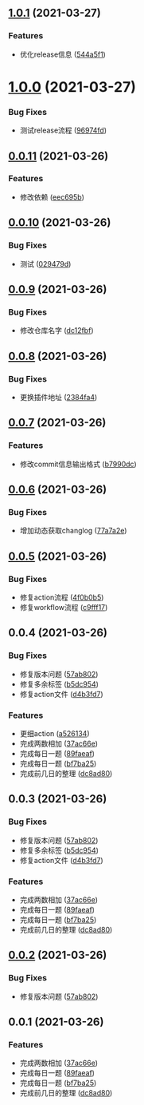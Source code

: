 ## [1.0.1](https://github.com/liuqh0609/algorithm/compare/v1.0.0...v1.0.1) (2021-03-27)


### Features

* 优化release信息 ([544a5f1](https://github.com/liuqh0609/algorithm/commit/544a5f16c34285d8c72d75942d450130ef4e29ae))

# [1.0.0](https://github.com/liuqh0609/algorithm/compare/v0.0.11...v1.0.0) (2021-03-27)


### Bug Fixes

* 测试release流程 ([96974fd](https://github.com/liuqh0609/algorithm/commit/96974fd2472d2063362f66cda0120502b4ea8cde))

## [0.0.11](https://github.com/liuqh0609/algorithm/compare/v0.0.10...v0.0.11) (2021-03-26)


### Features

* 修改依赖 ([eec695b](https://github.com/liuqh0609/algorithm/commit/eec695b88b1b4b3c8955db649b724bcc30a8011f))

## [0.0.10](https://github.com/liuqh0609/algorithm/compare/v0.0.9...v0.0.10) (2021-03-26)


### Bug Fixes

* 测试 ([029479d](https://github.com/liuqh0609/algorithm/commit/029479d782bf80d3a8272e305d38f6a57d7d277d))

## [0.0.9](https://github.com/liuqh0609/algorithm/compare/v0.0.8...v0.0.9) (2021-03-26)


### Bug Fixes

* 修改仓库名字 ([dc12fbf](https://github.com/liuqh0609/algorithm/commit/dc12fbf3b38a04911572f37354ae2342df303abb))

## [0.0.8](https://github.com/liuqh0609/algorithm/compare/v0.0.7...v0.0.8) (2021-03-26)


### Bug Fixes

* 更换插件地址 ([2384fa4](https://github.com/liuqh0609/algorithm/commit/2384fa4c05ef2615f6a75c500d1a845dc45de256))

## [0.0.7](https://github.com/liuqh0609/algorithm/compare/v0.0.6...v0.0.7) (2021-03-26)


### Features

* 修改commit信息输出格式 ([b7990dc](https://github.com/liuqh0609/algorithm/commit/b7990dc171cbccc2de7b1ec99a03ef7745208595))

## [0.0.6](https://github.com/liuqh0609/algorithm/compare/v0.0.5...v0.0.6) (2021-03-26)


### Bug Fixes

* 增加动态获取changlog ([77a7a2e](https://github.com/liuqh0609/algorithm/commit/77a7a2eac0c750be696ad2f9cfcd536364d6b235))

## [0.0.5](https://github.com/liuqh0609/algorithm/compare/v0.0.4...v0.0.5) (2021-03-26)


### Bug Fixes

* 修复action流程 ([4f0b0b5](https://github.com/liuqh0609/algorithm/commit/4f0b0b576c493eaeee9c197f3b2c321a2e21daf2))
* 修复workflow流程 ([c9fff17](https://github.com/liuqh0609/algorithm/commit/c9fff173129cb4a8c25fa9baa67b2382b5845b7f))

## 0.0.4 (2021-03-26)


### Bug Fixes

* 修复版本问题 ([57ab802](https://github.com/liuqh0609/algorithm/commit/57ab80299d61da0f907621735ce3b7898c1ca6fe))
* 修复多余标签 ([b5dc954](https://github.com/liuqh0609/algorithm/commit/b5dc954dae22cbc4e29d65b114933f269cdff544))
* 修复action文件 ([d4b3fd7](https://github.com/liuqh0609/algorithm/commit/d4b3fd72245143d87fbb2beb9db2de34bf96438f))


### Features

* 更细action ([a526134](https://github.com/liuqh0609/algorithm/commit/a52613447583caa3bf876cda5f28980cdbdcd055))
* 完成两数相加 ([37ac66e](https://github.com/liuqh0609/algorithm/commit/37ac66e05f7c8f2e364bad2e324b114cf44ce435))
* 完成每日一题 ([89faeaf](https://github.com/liuqh0609/algorithm/commit/89faeafecde3e4c0d7262d70d75188f285cadf70))
* 完成每日一题 ([bf7ba25](https://github.com/liuqh0609/algorithm/commit/bf7ba25e346905c686f855413d2c0f7b6980fd1a))
* 完成前几日的整理 ([dc8ad80](https://github.com/liuqh0609/algorithm/commit/dc8ad80d9377f447f6a68a1e8b3ed1c81c3677a5))

## 0.0.3 (2021-03-26)


### Bug Fixes

* 修复版本问题 ([57ab802](https://github.com/liuqh0609/algorithm/commit/57ab80299d61da0f907621735ce3b7898c1ca6fe))
* 修复多余标签 ([b5dc954](https://github.com/liuqh0609/algorithm/commit/b5dc954dae22cbc4e29d65b114933f269cdff544))
* 修复action文件 ([d4b3fd7](https://github.com/liuqh0609/algorithm/commit/d4b3fd72245143d87fbb2beb9db2de34bf96438f))


### Features

* 完成两数相加 ([37ac66e](https://github.com/liuqh0609/algorithm/commit/37ac66e05f7c8f2e364bad2e324b114cf44ce435))
* 完成每日一题 ([89faeaf](https://github.com/liuqh0609/algorithm/commit/89faeafecde3e4c0d7262d70d75188f285cadf70))
* 完成每日一题 ([bf7ba25](https://github.com/liuqh0609/algorithm/commit/bf7ba25e346905c686f855413d2c0f7b6980fd1a))
* 完成前几日的整理 ([dc8ad80](https://github.com/liuqh0609/algorithm/commit/dc8ad80d9377f447f6a68a1e8b3ed1c81c3677a5))

## [0.0.2](https://github.com/liuqh0609/algorithm/compare/v0.0.1...v0.0.2) (2021-03-26)


### Bug Fixes

* 修复版本问题 ([57ab802](https://github.com/liuqh0609/algorithm/commit/57ab80299d61da0f907621735ce3b7898c1ca6fe))

## 0.0.1 (2021-03-26)


### Features

* 完成两数相加 ([37ac66e](https://github.com/liuqh0609/algorithm/commit/37ac66e05f7c8f2e364bad2e324b114cf44ce435))
* 完成每日一题 ([89faeaf](https://github.com/liuqh0609/algorithm/commit/89faeafecde3e4c0d7262d70d75188f285cadf70))
* 完成每日一题 ([bf7ba25](https://github.com/liuqh0609/algorithm/commit/bf7ba25e346905c686f855413d2c0f7b6980fd1a))
* 完成前几日的整理 ([dc8ad80](https://github.com/liuqh0609/algorithm/commit/dc8ad80d9377f447f6a68a1e8b3ed1c81c3677a5))


